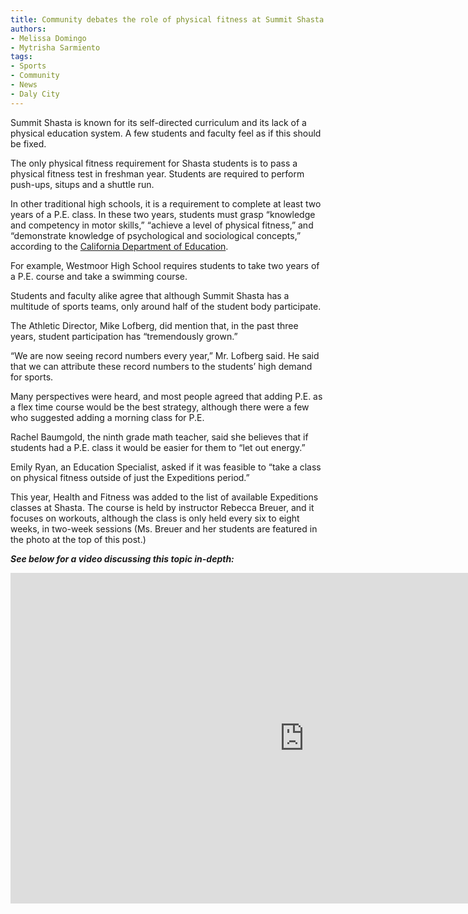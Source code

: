 ```yaml
---
title: Community debates the role of physical fitness at Summit Shasta
authors:
- Melissa Domingo
- Mytrisha Sarmiento
tags:
- Sports
- Community
- News
- Daly City
---
```

Summit Shasta is known for its self-directed curriculum and its lack of a physical education system. A few students and faculty feel as if this should be fixed.

The only physical fitness requirement for Shasta students is to pass a physical fitness test in freshman year. Students are required to perform push-ups, situps and a shuttle run.

In other traditional high schools, it is a requirement to complete at least two years of a P.E. class. In these two years, students must grasp “knowledge and competency in motor skills,” “achieve a level of physical fitness,” and “demonstrate knowledge of psychological and sociological concepts,” according to the [California Department of Education](https://www.cde.ca.gov/be/st/ss/documents/physicaledstandards.doc).

For example, Westmoor High School requires students to take two years of a P.E. course and take a swimming course.

Students and faculty alike agree that although Summit Shasta has a multitude of sports teams, only around half of the student body participate.

The Athletic Director, Mike Lofberg, did mention that, in the past three years, student participation has “tremendously grown.”

“We are now seeing record numbers every year,” Mr. Lofberg said. He said that we can attribute these record numbers to the students’ high demand for sports.

Many perspectives were heard, and most people agreed that adding P.E. as a flex time course would be the best strategy, although there were a few who suggested adding a morning class for P.E.

Rachel Baumgold, the ninth grade math teacher, said she believes that if students had a P.E. class it would be easier for them to “let out energy.”

Emily Ryan, an Education Specialist, asked if it was feasible to “take a class on physical fitness outside of just the Expeditions period.”

This year, Health and Fitness was added to the list of available Expeditions classes at Shasta. The course is held by instructor Rebecca Breuer, and it focuses on workouts, although the class is only held every six to eight weeks, in two-week sessions (Ms. Breuer and her students are featured in the photo at the top of this post.)

***See below for a video discussing this topic in-depth:***

<iframe width="940" height="529" src="https://www.youtube.com/embed/qgkGtTYb5Gs" frameborder="0" allow="accelerometer; autoplay; encrypted-media; gyroscope; picture-in-picture" allowfullscreen></iframe>
